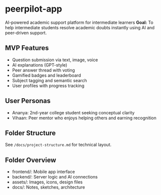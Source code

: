 # peerpilot-app
AI-powered academic support platform for intermediate learners
**Goal:** To help intermediate students resolve academic doubts instantly using AI and peer-driven support.

## MVP Features
- Question submission via text, image, voice
- AI explanations (GPT-style)
- Peer answer thread with voting
- Gamified badges and leaderboard
- Subject tagging and semantic search
- User profiles with progress tracking

## User Personas
- Ananya: 2nd-year college student seeking conceptual clarity
- Vihaan: Peer mentor who enjoys helping others and earning recognition

## Folder Structure
See `/docs/project-structure.md` for technical layout.
## Folder Overview
- frontend/: Mobile app interface
- backend/: Server logic and AI connections
- assets/: Images, icons, design files
- docs/: Notes, sketches, architecture

